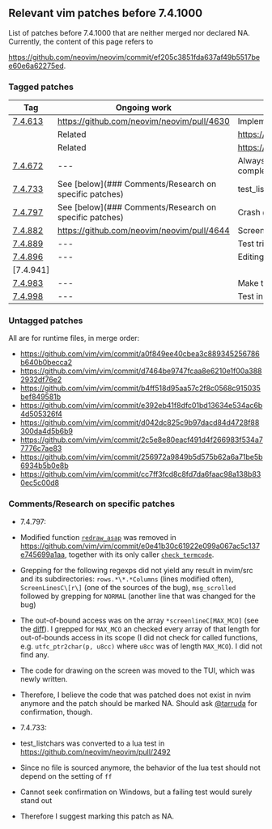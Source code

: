 ## Relevant vim patches before 7.4.1000

List of patches before 7.4.1000 that are neither merged nor declared NA. Currently, the content of this page refers to 

https://github.com/neovim/neovim/commit/ef205c3851fda637af49b5517bee60e6a62275ed.

### Tagged patches

|Tag|  Ongoing work| Comment|
|---|-------------|--------|
|[7.4.613](https://github.com/vim/vim/commit/70781ee)|https://github.com/neovim/neovim/pull/4630| Implement redrawtime for nfa engine|
|| Related|https://github.com/vim/vim/commit/7c29f38|
|| Related|https://github.com/vim/vim/commit/2a6fa56|
|[7.4.672](https://github.com/vim/vim/commit/b5971141dff0c69355fd64196fcc0d0d071d4c82)|---| Always look in current dir for shell completion|
|[7.4.733](https://github.com/vim/vim/commit/d68f2219b57acb86ddedebdcc1476fee15c9c0c7)|See [below](### Comments/Research on specific patches)| test_listchars on windows|
|[7.4.797](https://github.com/vim/vim/commit/5f95f288a2d303be1571e818655fd90e399ee58e)|See [below](### Comments/Research on specific patches)| Crash @ command line|
|[7.4.882](https://github.com/vim/vim/commit/5f1fea28f5bc573e2430773c49e95ae1f9cc2a25)|https://github.com/neovim/neovim/pull/4644| Screen update @CTRL-C with compl-menu|
|[7.4.889](https://github.com/vim/vim/commit/74b738d414b2895b3365e26ae3b7792eb82ccf47)|---| Test triggering OptionSet from setwinvar|
|[7.4.896](https://github.com/vim/vim/commit/b4f6a46b01ed00b642a2271e9d1559e51ab0f2c4)|---| Editing URL & netrw|
|[7.4.941]
|[7.4.983](https://github.com/vim/vim/commit/a60824308cd9bc192c5d38fc16cccfcf652b40f6)|---| Make testclean fix|
|[7.4.998](https://github.com/vim/vim/commit/f9c8bd2137b045f9a64d63eefcf022b4726b1419)|---| Test in shadow dir fix|

### Untagged patches

All are for runtime files, in merge order:

* https://github.com/vim/vim/commit/a0f849ee40cbea3c889345256786b640b0becca2
* https://github.com/vim/vim/commit/d7464be9747fcaa8e6210e1f00a3882932df76e2
* https://github.com/vim/vim/commit/b4ff518d95aa57c2f8c0568c915035bef849581b
* https://github.com/vim/vim/commit/e392eb41f8dfc01bd13634e534ac6b4d505326f4
* https://github.com/vim/vim/commit/d042dc825c9b97dacd84d4728f88300da4d5b6b9
* https://github.com/vim/vim/commit/2c5e8e80eacf491d4f266983f534a77776c7ae83
* https://github.com/vim/vim/commit/256972a9849b5d575b62a6a71be5b6934b5b0e8b
* https://github.com/vim/vim/commit/cc7ff3fcd8c8fd7da6faac98a138b830ec5c00d8

### Comments/Research on specific patches

* 7.4.797:
 * Modified function [`redraw_asap`](https://github.com/neovim/neovim/blob/6383ea6e8e14350432f1fc7da519b54d0ed67f8c/src/nvim/screen.c#L239) was removed in https://github.com/vim/vim/commit/e0e41b30c61922e099a067ac5c137e745699a1aa, together with its only caller [`check_termcode`](https://github.com/neovim/neovim/blob/6383ea6e8e14350432f1fc7da519b54d0ed67f8c/src/nvim/term.c#L2803).
 * Grepping for the following regexps did not yield any result in nvim/src and its subdirectories: `rows.*\*.*Columns` (lines modified often),  `ScreenLinesC\[r\]` (one of the sources of the bug), `msg_scrolled` followed by grepping for `NORMAL` (another line that was changed for the bug)
 * The out-of-bound access was on  the array `*screenlineC[MAX_MCO]` (see the [diff](https://github.com/vim/vim/commit/5f95f288a2d303be1571e818655fd90e399ee58e#diff-ceb2e2231c5d45523135ca0cfc492792R349)). I grepped for `MAX_MCO` an checked every array of that length for out-of-bounds access in its scope (I did not check for called functions, e.g. `utfc_ptr2char(p, u8cc)` where `u8cc` was of length `MAX_MCO`). I did not find any.
 * The code for drawing on the screen was moved to the TUI, which was newly written.
 * Therefore, I believe the code that was patched does not exist in nvim anymore and the patch should be marked NA. Should ask [@tarruda](https://github.com/tarruda) for confirmation, though.

* 7.4.733:
 * test_listchars was converted to a lua test in https://github.com/neovim/neovim/pull/2492
 * Since no file is sourced anymore, the behavior of the lua test should not depend on the setting of `ff`
 * Cannot seek confirmation on Windows, but a failing test would surely stand out
 * Therefore I suggest marking this patch as NA.